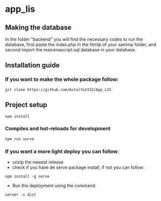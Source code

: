 # app_lis
## Making the database
In the folder "backend" you will find the necessary codes to run the database, first paste the index.php in the htmlp of your xammp folder, and second import the maicenascript.sql database in your database.
## Installation guide
### If you want to make the whole package follow:
```
git clone https://github.com/Astolfo2332/App_LIS
```
## Project setup
```
npm install
```

### Compiles and hot-reloads for development
```
npm run serve
```
### If you want a more light deploy you can follow:
- unzip the newest release
- check if you have de serve package install, if not you can follow:
```
npm install -g serve
```
- Run the deployment using the command:
```
server -s dist
```